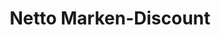 ---
title: "Netto Marken-Discount"
url: /unterpleichfeld/netto-marken-discount/
shop: Supermarkt
---